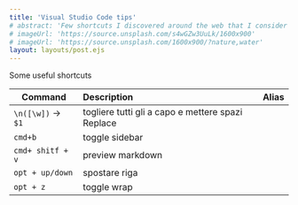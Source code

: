 ```yaml
---
title: 'Visual Studio Code tips'
# abstract: 'Few shortcuts I discovered around the web that I consider very helpful'
# imageUrl: 'https://source.unsplash.com/s4wGZw3UuLk/1600x900'
# imageUrl: 'https://source.unsplash.com/1600x900/?nature,water'
layout: layouts/post.ejs
---
```


Some useful shortcuts

| Command          | Description            | Alias  |
| -------------    |:----------------| ------------:|
| `\n([\w])` -> ` $1`      | togliere tutti gli a capo e mettere spazi Replace    |  |
| `cmd+b` | toggle sidebar    |  |
| `cmd+ shitf + v` | preview markdown    |  |
| `opt + up/down` | spostare riga    |  |
| `opt + z` | toggle wrap    |  |
